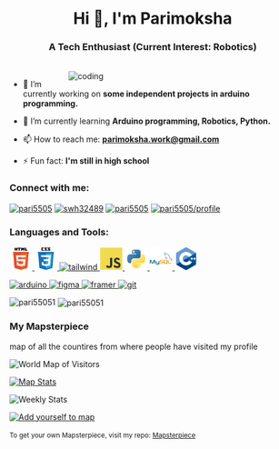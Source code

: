 <h1 align="center">Hi 👋, I'm Parimoksha</h1>
<h3 align="center">A Tech Enthusiast (Current Interest: Robotics)</h3>
<br/>
<img align="right" alt="coding" width="400" src="https://gifdb.com/images/file/coding-animated-laptop-flow-stream-ja04010rm5o68zfk.gif">

- 🔭 I’m currently working on **some independent projects in arduino programming.**

- 🌱 I’m currently learning **Arduino programming, Robotics, Python.**

- 📫 How to reach me: **parimoksha.work@gmail.com**

- ⚡ Fun fact: **I'm still in high school**

<h3 align="left">Connect with me:</h3>
<p align="left">
<a href="https://codepen.io/pari5505" target="blank"><img align="center" src="https://raw.githubusercontent.com/rahuldkjain/github-profile-readme-generator/master/src/images/icons/Social/codepen.svg" alt="pari5505" height="30" width="40" /></a>
<a href="https://www.hackerrank.com/swh32489" target="blank"><img align="center" src="https://raw.githubusercontent.com/rahuldkjain/github-profile-readme-generator/master/src/images/icons/Social/hackerrank.svg" alt="swh32489" height="30" width="40" /></a>
<a href="https://www.leetcode.com/pari5505" target="blank"><img align="center" src="https://raw.githubusercontent.com/rahuldkjain/github-profile-readme-generator/master/src/images/icons/Social/leet-code.svg" alt="pari5505" height="30" width="40" /></a>
<a href="https://auth.geeksforgeeks.org/user/pari5505/profile" target="blank"><img align="center" src="https://raw.githubusercontent.com/rahuldkjain/github-profile-readme-generator/master/src/images/icons/Social/geeks-for-geeks.svg" alt="pari5505/profile" height="30" width="40" /></a>
</p>

<h3 align="left">Languages and Tools:</h3>
<p align="left"> 

<a href="https://www.w3.org/html/" target="_blank" rel="noreferrer"> <img src="https://raw.githubusercontent.com/devicons/devicon/master/icons/html5/html5-original-wordmark.svg" alt="html5" width="40" height="40"/> </a> <a href="https://www.w3schools.com/css/" target="_blank" rel="noreferrer"> <img src="https://raw.githubusercontent.com/devicons/devicon/master/icons/css3/css3-original-wordmark.svg" alt="css3" width="40" height="40"/> </a> <a href="https://tailwindcss.com/" target="_blank" rel="noreferrer"> <img src="https://www.vectorlogo.zone/logos/tailwindcss/tailwindcss-icon.svg" alt="tailwind" width="40" height="40"/> </a> <a href="https://developer.mozilla.org/en-US/docs/Web/JavaScript" target="_blank" rel="noreferrer"> <img src="https://raw.githubusercontent.com/devicons/devicon/master/icons/javascript/javascript-original.svg" alt="javascript" width="40" height="40"/> </a>  <a href="https://www.python.org" target="_blank" rel="noreferrer"> <img src="https://raw.githubusercontent.com/devicons/devicon/master/icons/python/python-original.svg" alt="python" width="40" height="40"/> </a> <a href="https://www.mysql.com/" target="_blank" rel="noreferrer"> <img src="https://raw.githubusercontent.com/devicons/devicon/master/icons/mysql/mysql-original-wordmark.svg" alt="mysql" width="40" height="40"/> </a> <a href="https://www.w3schools.com/cpp/" target="_blank" rel="noreferrer"> <img src="https://raw.githubusercontent.com/devicons/devicon/master/icons/cplusplus/cplusplus-original.svg" alt="cplusplus" width="40" height="40"/> </a> 

<a href="https://www.arduino.cc/" target="_blank" rel="noreferrer"> <img src="https://cdn.worldvectorlogo.com/logos/arduino-1.svg" alt="arduino" width="40" height="40"/> </a> <a href="https://www.figma.com/" target="_blank" rel="noreferrer"> <img src="https://www.vectorlogo.zone/logos/figma/figma-icon.svg" alt="figma" width="40" height="40"/> </a> <a href="https://www.framer.com/" target="_blank" rel="noreferrer"> <img src="https://www.vectorlogo.zone/logos/framer/framer-icon.svg" alt="framer" width="40" height="40"/> </a>
<a href="https://git-scm.com/" target="_blank" rel="noreferrer"> <img src="https://www.vectorlogo.zone/logos/git-scm/git-scm-icon.svg" alt="git" width="40" height="40"/> </a> </p>

<p><img align="left" src="https://github-readme-stats.vercel.app/api/top-langs?username=pari55051&show_icons=true&locale=en&layout=compact" alt="pari55051" /></p>

<p>&nbsp;<img align="center" src="https://github-readme-stats.vercel.app/api?username=pari55051&show_icons=true&locale=en" alt="pari55051" /></p>


<h3>My Mapsterpiece</h3>
<p>map of all the countires from where people have visited my profile</p>

<picture>
  <source media="(prefers-color-scheme: dark)" srcset="https://mapsterpiece.vercel.app/api/getMapSVG?theme=dark">
  <source media="(prefers-color-scheme: light)" srcset="https://mapsterpiece.vercel.app/api/getMapSVG?theme=light">
  <img alt="World Map of Visitors" src="https://mapsterpiece.vercel.app/api/getMapSVG?theme=dark">
</picture>

<!-- <img src="https://img.shields.io/badge/Get%20Added%20on%20the%20Map-Click%20Here-2c9e13?style=for-the-badge&labelColor=1089d1&link=https%3A%2F%2Fmapsterpiece.vercel.app%2Fapi%2FlogVisit" alt="Add to Map Button"> -->
<br>
<!-- Light mode -->
<!-- [![Map Stats](https://img.shields.io/endpoint?url=https://mapsterpiece.vercel.app/api/badge&style=for-the-badge&labelColor=1089d1&color=2c9e13#gh-light-mode-only)](https://mapsterpiece.vercel.app/api/getMapSVG?theme=light) -->

<!-- Dark mode -->
[![Map Stats](https://img.shields.io/endpoint?url=https://mapsterpiece.vercel.app/api/badge&style=for-the-badge&labelColor=1e1e1e&color=3ba55c)](https://mapsterpiece.vercel.app/api/getMapSVG?theme=light)
<br>
<!-- STATS -->
![Weekly Stats](https://img.shields.io/badge/Weekly%20Visitors-This%20week:%200%20new%20visits%20from%200%20countries.-blue?style=for-the-badge&labelColor=222)
<!-- /STATS -->


[![Add yourself to map](https://img.shields.io/badge/Get%20Added%20on%20the%20Map-Click%20Here-2c9e13?style=for-the-badge&labelColor=1089d1)](https://mapsterpiece.vercel.app/api/logVisit?redirect=https://github.com/pari55051)

<small>To get your own Mapsterpiece, visit my repo: <a href="https://github.com/pari55051/mapsterpiece">Mapsterpiece</a></small>
